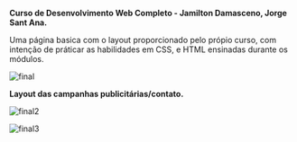  **Curso de Desenvolvimento Web Completo - Jamilton Damasceno, Jorge Sant Ana.**
 
 Uma página basica com o layout proporcionado pelo própio curso, com intenção de práticar
 as habilidades em CSS, e HTML ensinadas durante os módulos. 

![final](https://user-images.githubusercontent.com/65434919/85615576-de27ed00-b632-11ea-8ef9-acb9e6b572b9.png)

**Layout das campanhas publicitárias/contato.**

![final2](https://user-images.githubusercontent.com/65434919/85616055-948bd200-b633-11ea-83a4-e1aa7f2a08e7.png) 

![final3](https://user-images.githubusercontent.com/65434919/85616322-df0d4e80-b633-11ea-9912-d86cca5b62e1.png)




